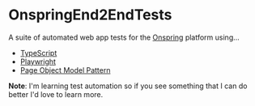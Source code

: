 # OnspringEnd2EndTests

A suite of automated web app tests for the [Onspring](https://onspring.com/) platform using...

+ [TypeScript](https://www.typescriptlang.org/)
+ [Playwright](https://playwright.dev)
+ [Page Object Model Pattern](https://martinfowler.com/bliki/PageObject.html)

**Note**: I'm learning test automation so if you see something that I can do better I'd love to learn more.
